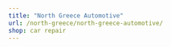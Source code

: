 ```yaml
---
title: "North Greece Automotive"
url: /north-greece/north-greece-automotive/
shop: car repair
---
```

